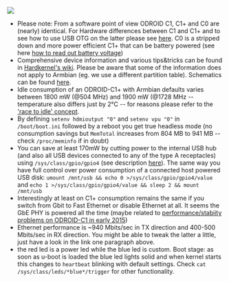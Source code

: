 [![](http://www.armbian.com/wp-content/uploads/2016/03/odroidc1.png
)](http://www.armbian.com/odroid-c1/)

- Please note: From a software point of view ODROID C1, C1+ and C0 are (nearly) identical. For Hardware differences between C1 and C1+ and to see how to use USB OTG on the latter please see [here](http://odroid.com/dokuwiki/doku.php?id=en:c1_hardware#c1_has_below_improvements_from_the_original_c1). C0 is a stripped down and more power efficient C1+ that can be battery powered (see here [how to read out battery voltage](http://odroid.com/dokuwiki/doku.php?id=en:c0_read_battery_voltage))
- Comprehensive device information and various tips&tricks can be found in [Hardkernel's wiki](http://odroid.com/dokuwiki/doku.php?id=en:odroid-c1). Please be aware that some of the information does not apply to Armbian (eg. we use a different partition table). Schematics can be found [here](http://dn.odroid.com/S805/Schematics/).
- Idle consumption of an ODROID-C1+ with Armbian defaults varies between 1800 mW (@504 MHz) and 1900 mW (@1728 MHz -- temperature also differs just by 2°C -- for reasons please refer to the ['race to idle' concept](https://en.wikipedia.org/wiki/Dynamic_frequency_scaling#Performance_impact).
- By defining `setenv hdmioutput "0"` and `setenv vpu "0"` in `/boot/boot.ini` followed by a reboot you get true headless mode (no consumption savings but `MemTotal` increases from 804 MB to 941 MB -- check `/proc/meminfo` if in doubt)
- You can save at least 170mW by cutting power to the internal USB hub (and also all USB devices connected to any of the type A receptacles) using `/sys/class/gpio/gpio4` (see description [here](http://forum.odroid.com/viewtopic.php?f=112&t=23763#p160852)). The same way you have full control over power consumption of a connected host powered USB disk: `umount /mnt/usb && echo 0 >/sys/class/gpio/gpio4/value` and `echo 1 >/sys/class/gpio/gpio4/value && sleep 2 && mount /mnt/usb`
- Interestingly at least on C1+ consumption remains the same if you switch from Gbit to Fast Ethernet or disable Ethernet at all. It seems the GbE PHY is powered all the time (maybe related to [performance/stabiity problems on ODROID-C1 in early 2015](http://forum.odroid.com/viewtopic.php?f=115&t=8121))
- Ethernet performance is ~940 Mbits/sec in TX direction and 400-500 Mbits/sec in RX direction. You might be able to tweak the latter a little, just have a look in the link one paragraph above.
- the red led is a power led while the blue led is custom. Boot stage: as soon as u-boot is loaded the blue led lights solid and when kernel starts this changes to `heartbeat` blinking with default settings. Check `cat /sys/class/leds/*blue*/trigger` for other functionality.